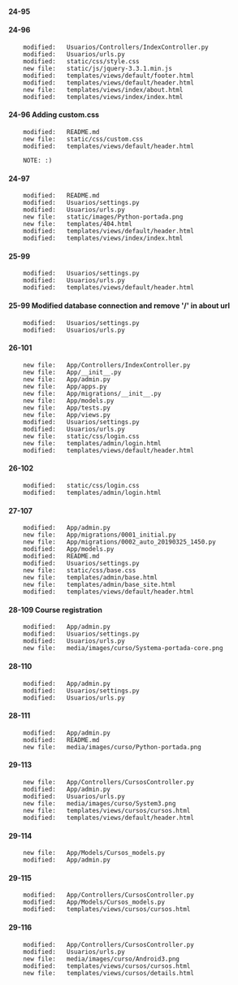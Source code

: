 
#### 24-95


#### 24-96

        modified:   Usuarios/Controllers/IndexController.py
        modified:   Usuarios/urls.py
        modified:   static/css/style.css
        new file:   static/js/jquery-3.3.1.min.js
        modified:   templates/views/default/footer.html
        modified:   templates/views/default/header.html
        new file:   templates/views/index/about.html
        modified:   templates/views/index/index.html

#### 24-96 Adding custom.css

        modified:   README.md
        new file:   static/css/custom.css
        modified:   templates/views/default/header.html

        NOTE: :)

#### 24-97

        modified:   README.md
        modified:   Usuarios/settings.py
        modified:   Usuarios/urls.py
        new file:   static/images/Python-portada.png
        new file:   templates/404.html
        modified:   templates/views/default/header.html
        modified:   templates/views/index/index.html

#### 25-99

        modified:   Usuarios/settings.py
        modified:   Usuarios/urls.py
        modified:   templates/views/default/header.html

#### 25-99 Modified database connection and remove '/' in about url

        modified:   Usuarios/settings.py
        modified:   Usuarios/urls.py

#### 26-101

        new file:   App/Controllers/IndexController.py
        new file:   App/__init__.py
        new file:   App/admin.py
        new file:   App/apps.py
        new file:   App/migrations/__init__.py
        new file:   App/models.py
        new file:   App/tests.py
        new file:   App/views.py
        modified:   Usuarios/settings.py
        modified:   Usuarios/urls.py
        new file:   static/css/login.css
        new file:   templates/admin/login.html
        modified:   templates/views/default/header.html

#### 26-102

        modified:   static/css/login.css
        modified:   templates/admin/login.html

#### 27-107

        modified:   App/admin.py
        new file:   App/migrations/0001_initial.py
        new file:   App/migrations/0002_auto_20190325_1450.py
        modified:   App/models.py
        modified:   README.md
        modified:   Usuarios/settings.py
        new file:   static/css/base.css
        new file:   templates/admin/base.html
        new file:   templates/admin/base_site.html
        modified:   templates/views/default/header.html

#### 28-109 Course registration

        modified:   App/admin.py
        modified:   Usuarios/settings.py
        modified:   Usuarios/urls.py
        new file:   media/images/curso/Systema-portada-core.png

#### 28-110
 
        modified:   App/admin.py
        modified:   Usuarios/settings.py
        modified:   Usuarios/urls.py

#### 28-111

        modified:   App/admin.py
        modified:   README.md
        new file:   media/images/curso/Python-portada.png


#### 29-113 

        new file:   App/Controllers/CursosController.py
        modified:   App/admin.py
        modified:   Usuarios/urls.py
        new file:   media/images/curso/System3.png
        new file:   templates/views/cursos/cursos.html
        modified:   templates/views/default/header.html


#### 29-114

        new file:   App/Models/Cursos_models.py
        modified:   App/admin.py


#### 29-115

        modified:   App/Controllers/CursosController.py
        modified:   App/Models/Cursos_models.py
        modified:   templates/views/cursos/cursos.html


#### 29-116

        modified:   App/Controllers/CursosController.py
        modified:   Usuarios/urls.py
        new file:   media/images/curso/Android3.png
        modified:   templates/views/cursos/cursos.html
        new file:   templates/views/cursos/details.html